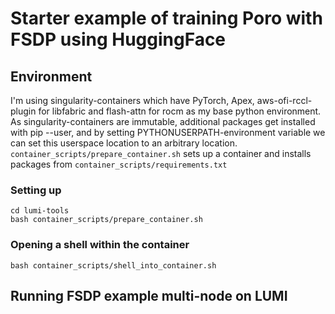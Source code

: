 # Starter example of training Poro with FSDP using HuggingFace 

## Environment
I'm using singularity-containers which have PyTorch, Apex, aws-ofi-rccl-plugin for libfabric and flash-attn for rocm as my base python environment. As singularity-containers are immutable,
additional packages get installed with pip --user, and by setting PYTHONUSERPATH-environment variable we can set this userspace location to an arbitrary location. 
`container_scripts/prepare_container.sh` sets up a container and installs packages from `container_scripts/requirements.txt`

### Setting up
```git clone https://github.com/luukkonenr/lumi-tools.git
cd lumi-tools
bash container_scripts/prepare_container.sh
```

### Opening a shell within the container
```
bash container_scripts/shell_into_container.sh
```

## Running FSDP example multi-node on LUMI

